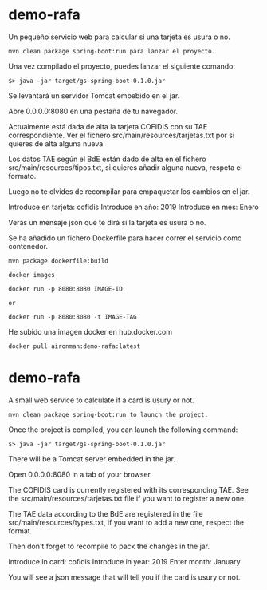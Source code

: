 # demo-rafa
  Un pequeño servicio web para calcular si una tarjeta es usura o no.

    mvn clean package spring-boot:run para lanzar el proyecto.

  Una vez compilado el proyecto, puedes lanzar el siguiente comando:

    $> java -jar target/gs-spring-boot-0.1.0.jar 

  Se levantará un servidor Tomcat embebido en el jar.

  Abre 0.0.0.0:8080 en una pestaña de tu navegador.

  Actualmente está dada de alta la tarjeta COFIDIS con su TAE correspondiente. 
  Ver el fichero src/main/resources/tarjetas.txt por si quieres de alta alguna nueva.

  Los datos TAE según el BdE están dado de alta en el fichero src/main/resources/tipos.txt, si quieres añadir alguna nueva,   respeta el formato.

  Luego no te olvides de recompilar para empaquetar los cambios en el jar.

  Introduce en tarjeta: cofidis
  Introduce en año: 2019
  Introduce en mes: Enero

  Verás un mensaje json que te dirá si la tarjeta es usura o no.
  
  Se ha añadido un fichero Dockerfile para hacer correr el servicio como contenedor.
  
    mvn package dockerfile:build
    
    docker images
    
    docker run -p 8080:8080 IMAGE-ID
	
    or

    docker run -p 8080:8080 -t IMAGE-TAG		

He subido una imagen docker en hub.docker.com

	docker pull aironman:demo-rafa:latest
	
# demo-rafa
  A small web service to calculate if a card is usury or not.

    mvn clean package spring-boot:run to launch the project.

  Once the project is compiled, you can launch the following command:

    $> java -jar target/gs-spring-boot-0.1.0.jar 

  There will be a Tomcat server embedded in the jar.

  Open 0.0.0.0:8080 in a tab of your browser.

  The COFIDIS card is currently registered with its corresponding TAE. 
  See the src/main/resources/tarjetas.txt file if you want to register a new one.

  The TAE data according to the BdE are registered in the file src/main/resources/types.txt, if you want to add a new one, respect the format.

  Then don't forget to recompile to pack the changes in the jar.

  Introduce in card: cofidis
  Introduce in year: 2019
  Enter month: January

  You will see a json message that will tell you if the card is usury or not.
